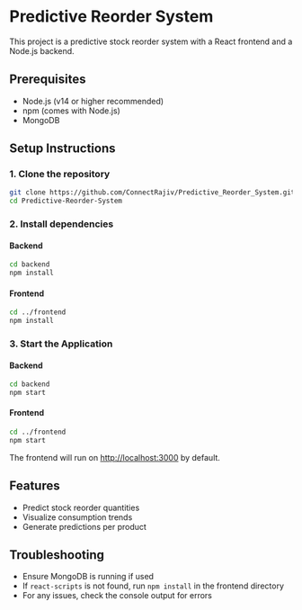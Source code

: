 # Predictive Reorder System

This project is a predictive stock reorder system with a React frontend and a Node.js backend.

## Prerequisites
- Node.js (v14 or higher recommended)
- npm (comes with Node.js)
- MongoDB 

## Setup Instructions

### 1. Clone the repository
```bash
git clone https://github.com/ConnectRajiv/Predictive_Reorder_System.git
cd Predictive-Reorder-System
```

### 2. Install dependencies
#### Backend
```bash
cd backend
npm install
```
#### Frontend
```bash
cd ../frontend
npm install
```



### 3. Start the Application
#### Backend
```bash
cd backend
npm start
```
#### Frontend
```bash
cd ../frontend
npm start
```

The frontend will run on [http://localhost:3000](http://localhost:3000) by default.

## Features
- Predict stock reorder quantities
- Visualize consumption trends
- Generate predictions per product

## Troubleshooting
- Ensure MongoDB is running if used
- If `react-scripts` is not found, run `npm install` in the frontend directory
- For any issues, check the console output for errors


